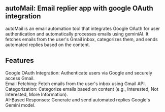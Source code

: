 ## autoMail: Email replier app with google OAuth integration
autoMail is an email automation tool that integrates Google OAuth for user authentication and automatically processes emails using geminiAI. It fetches emails from the user's Gmail inbox, categorizes them, and sends automated replies based on the content.

## Features
Google OAuth Integration: Authenticate users via Google and securely access Gmail.\
Email Fetching: Fetch emails from the user's inbox using Gmail API.\
Categorization: Categorize emails based on content (e.g., Interested, Not Interested, More Information).\
AI-Based Responses: Generate and send automated replies Google's Gemini model.
